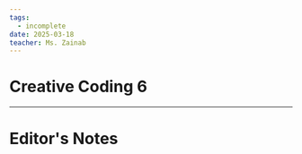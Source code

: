 ```yaml
---
tags:
  - incomplete
date: 2025-03-18
teacher: Ms. Zainab
---
```

# Creative Coding 6

----------------------------------------------------------------
# Editor's Notes